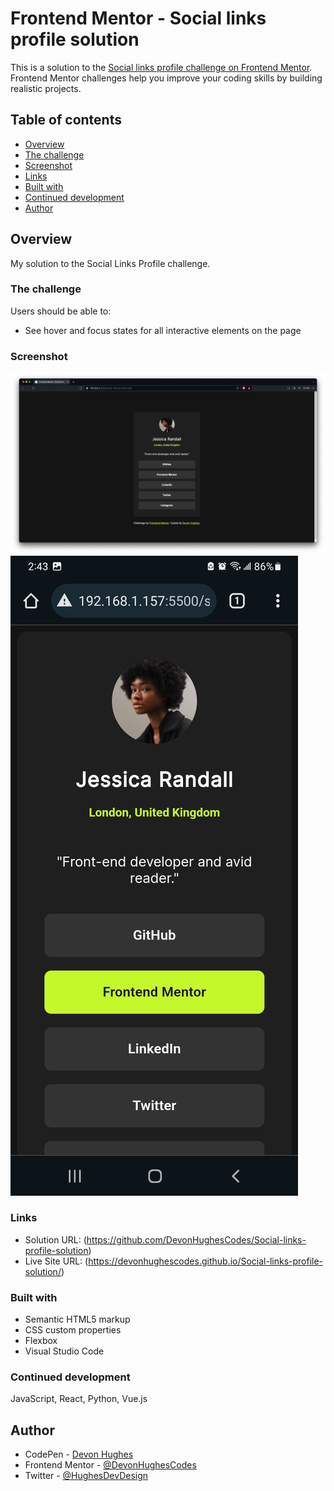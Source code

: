 # Frontend Mentor - Social links profile solution

This is a solution to the [Social links profile challenge on Frontend Mentor](https://www.frontendmentor.io/challenges/social-links-profile-UG32l9m6dQ). Frontend Mentor challenges help you improve your coding skills by building realistic projects. 

## Table of contents

- [Overview](#overview)
- [The challenge](#the-challenge)
- [Screenshot](#screenshot)
- [Links](#links)
- [Built with](#built-with)
- [Continued development](#continued-development)
- [Author](#author)

## Overview

My solution to the Social Links Profile challenge.

### The challenge

Users should be able to:

- See hover and focus states for all interactive elements on the page

### Screenshot

![](./desktop-view.jpg)
![](./mobile-view.jpg)

### Links

- Solution URL: (https://github.com/DevonHughesCodes/Social-links-profile-solution)
- Live Site URL: (https://devonhughescodes.github.io/Social-links-profile-solution/)

### Built with

- Semantic HTML5 markup
- CSS custom properties
- Flexbox
- Visual Studio Code

### Continued development

JavaScript, React, Python, Vue.js

## Author

- CodePen - [Devon Hughes](https://codepen.io/Devon-Hughes-the-decoder)
- Frontend Mentor - [@DevonHughesCodes](https://www.frontendmentor.io/profile/DevonHughesCodes)
- Twitter - [@HughesDevDesign](https://twitter.com/HughesDevDesign)